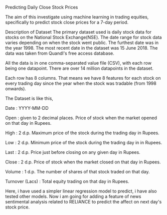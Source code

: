 Predicting Daily Close Stock Prices


The aim of this investigate using machine learning in trading equities, specifically to predict stock close prices for a 7-day period.

Description of Dataset
The primary dataset used is daily stock data for stocks on the National Stock Exchange(NSE). The date range for stock data varies depending on when the stock went public. The furthest date was in the year 1998. The most recent date in the dataset was 15 June 2018. The data was taken from Quandl's free access database.

All the data is in one comma-separated value file (CSV), with each row being one datapoint. There are over 14 million datapoints in the dataset.

Each row has 8 columns. That means we have 8 features for each stock on every trading day since the year when the stock was tradable (from 1998 onwards).

The Dataset is like this,

Date : YYYY-MM-DD 

Open : given to 2 decimal places. Price of stock when the market opened on that day in Rupees.

High : 2 d.p. Maximum price of the stock during the trading day in Rupees.

Low : 2 d.p. Minimum price of the stock during the trading day in in Rupees.

Last : 2 d.p. Price just before closing on any given day in Rupees.

Close : 2 d.p. Price of stock when the market closed on that day in Rupees.

Volume : 1 d.p. The number of shares of that stock traded on that day.

Turnover (Lacs) : Total equity trading on that day in Rupees.

Here, i have used a simpler linear regression model to predict, i have also tested other models. Now i am going for adding a feature of 
news sentimental analysis related to RELIANCE to predict the affect on next day's stock price.
